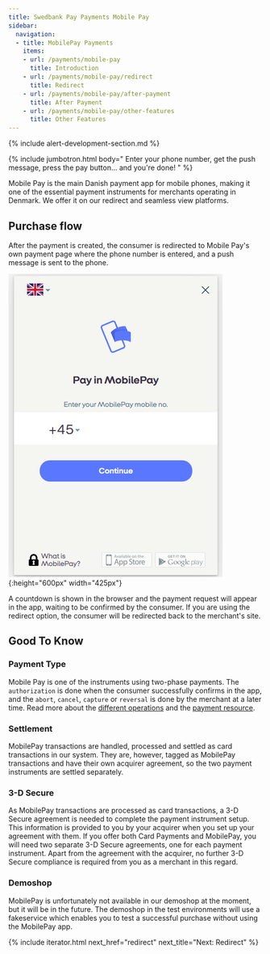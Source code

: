 ```yaml
---
title: Swedbank Pay Payments Mobile Pay
sidebar:
  navigation:
  - title: MobilePay Payments
    items:
    - url: /payments/mobile-pay
      title: Introduction
    - url: /payments/mobile-pay/redirect
      title: Redirect
    - url: /payments/mobile-pay/after-payment
      title: After Payment
    - url: /payments/mobile-pay/other-features
      title: Other Features
---
```


{% include alert-development-section.md %}

{% include jumbotron.html body="  Enter your phone number,
get the push message, press the pay button... and you're done!  " %}

Mobile Pay is the main Danish payment app for mobile phones, making it one of
the essential payment instruments for merchants operating in Denmark. We offer
it on our redirect and seamless view platforms.

## Purchase flow

After the payment is created, the consumer is redirected to Mobile Pay's
own payment page where the phone number is entered, and a push message is sent
to the phone.

![screenshot of the Mobile Pay number input page][mobilepay-number-input]{:height="600px" width="425px"}

A countdown is shown in the browser and the payment request will appear in the
app, waiting to be confirmed by the consumer. If you are using the redirect
option, the consumer will be redirected back to the merchant's site.

## Good To Know

### Payment Type

Mobile Pay is one of the instruments using two-phase payments. The
`authorization` is done when the consumer successfully confirms in the app, and
the `abort`, `cancel`, `capture` or `reversal` is done by the merchant at a
later time. Read more about the [different operations][after-payment] and the
[payment resource][payment-resource].

### Settlement

MobilePay transactions are handled, processed and settled as card transactions
in our system. They are, however, tagged as MobilePay transactions and have
their own acquirer agreement, so the two payment instruments are settled
separately.

### 3-D Secure

As MobilePay transactions are processed as card transactions, a 3-D Secure
agreement is needed to complete the payment instrument setup. This information
is provided to you by your acquirer when you set up your agreement with them. If
you offer both Card Payments and MobilePay, you will need two separate 3-D
Secure agreements, one for each payment instrument. Apart from the agreement
with the acquirer, no further 3-D Secure compliance is required from you as a
merchant in this regard.

### Demoshop

MobilePay is unfortunately not available in our demoshop at the moment, but it
will be in the future. The demoshop in the test environments will use a
fakeservice which enables you to test a successful purchase without using the
MobilePay app.

{% include iterator.html
                         next_href="redirect"
                         next_title="Next: Redirect" %}

[mobilepay-number-input]: /assets/img/payments/mobilepay-redirect-en.png
[payment-resource]: /payments/mobile-pay/other-features#payment-resource
[after-payment]: /payments/mobile-pay/after-payment
